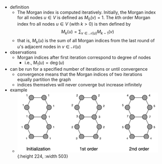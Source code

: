 - definition
	- The Morgan index is computed iteratively. Initially, the Morgan index for all nodes $u \in V$ is defined as $M_0(v) = 1$. The $k$th order Morgan index fro all nodes $u \in V$ (with $k > 0$) is then defined by
	  $$
	  M_k(u) = \sum_{v \in \mathcal{N}(u)} M_{k - 1}(v)
	  $$
	- that is, $M_k(u)$ is the sum of all Morgan indices from the last round of $u$'s adjacent nodes in $v \in \mathcal{N}(u)$
- observations
	- Morgan indices after first iteration correspond to degree of nodes
		- i.e., $M_1(u) = \deg(u)$
- can be run for a specified number of iterations or until convergence
	- convergence means that the Morgan indices of two iterations equally partition the graph
	- indices themselves will never converge but increase infinitely
- example
	- ![morgan-index-example.png](../assets/morgan-index-example_1743002556903_0.png){:height 224, :width 503}
